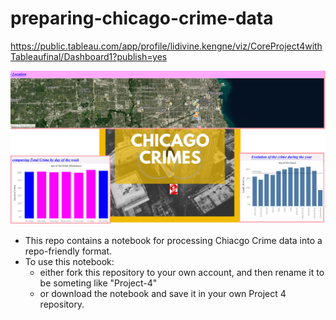 # preparing-chicago-crime-data

https://public.tableau.com/app/profile/lidivine.kengne/viz/CoreProject4withTableaufinal/Dashboard1?publish=yes




![image](https://github.com/Lidivinekeng/project4/blob/main/Dashboard%201.png)



 
- This repo contains a notebook for processing Chiacgo Crime data into a repo-friendly format. 
- To use this notebook: 
    - either fork this repository to your own account, and then rename it to be someting like "Project-4"
    - or download the notebook and save it in your own Project 4 repository.

